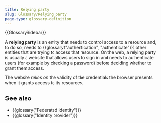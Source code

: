 ```yaml
---
title: Relying party
slug: Glossary/Relying_party
page-type: glossary-definition
---
```


{{GlossarySidebar}}

A **relying party** is an entity that needs to control access to a resource and, to do so, needs to {{glossary("authentication", "authenticate")}} other entities that are trying to access that resource. On the web, a relying party is usually a website that allows users to sign in and needs to authenticate users (for example by checking a password) before deciding whether to grant them access.

The website _relies on_ the validity of the credentials the browser presents when it grants access to its resources.

## See also

- {{glossary("Federated identity")}}
- {{glossary("Identity provider")}}
